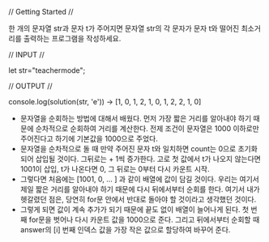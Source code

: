 // Getting Started //

한 개의 문자열 str과 문자 t가 주어지면 문자열 str의 각 문자가 문자 t와 떨어진 최소거리를 출력하는 프로그램을 작성하세요.

// INPUT //

let str="teachermode";

// OUTPUT //

console.log(solution(str, 'e')) -> [1, 0, 1, 2, 1, 0, 1, 2, 2, 1, 0]

- 문자열을 순회하는 방법에 대해서 배웠다. 먼저 가장 짧은 거리를 알아내야 하기 때문에 순차적으로 순회하여 거리를 계산한다. 전제 조건이 문자열은 1000 이하로만 주어진다고 하기에 기본값을 1000으로 주었다.
- 문자열을 순차적으로 돌 때 만약 주어진 문자 t와 일치하면 count는 0으로 초기화되어 삽입될 것이다. 그뒤로는 + 1씩 증가한다. 고로 첫 값에서 t가 나오지 않는다면 1001이 삽입, t가 나온다면 0, 그 뒤로는 0부터 다시 카운트 시작.
- 그렇다면 처음에는 [1001, 0, ... ] 과 같이 배열에 값이 담길 것이다. 우리는 여기서 제일 짧은 거리를 알아내야 하기 때문에 다시 뒤에서부터 순회를 한다. 여기서 내가 헷갈렸던 점은, 당연히 for문 안에서 반대로 돌아야 할 것이라고 생각했던 것이다.
- 그렇게 되면 값이 계속 추가가 되기 때문에 끝도 없이 배열이 늘어나게 된다. 첫 번째 for문을 벗어나 다시 카운트 값을 1000으로 준다. 그리고 뒤에서부터 순회할 때 answer의 [i] 번째 인덱스 값을 가장 작은 값으로 할당하여 바꾸어 준다.
